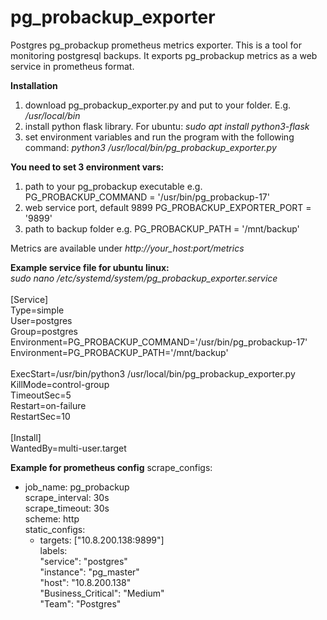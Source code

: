 # pg_probackup_exporter


Postgres pg_probackup prometheus metrics exporter.
This is a tool for monitoring postgresql backups.
It exports pg_probackup metrics as a web service in prometheus format.

**Installation**<br />
1) download pg_probackup_exporter.py and put to your folder. E.g. _/usr/local/bin_
2) install python flask library. For ubuntu: _sudo apt install python3-flask_
3) set environment variables and run the program with the following command: _python3 /usr/local/bin/pg_probackup_exporter.py_

**You need to set 3 environment vars:**<br />
 1) path to your pg_probackup executable e.g. 
    PG_PROBACKUP_COMMAND = '/usr/bin/pg_probackup-17'
 2) web service port, default 9899
    PG_PROBACKUP_EXPORTER_PORT = '9899' 
 3) path to backup folder e.g.
    PG_PROBACKUP_PATH = '/mnt/backup'

Metrics are available under _http://your_host:port/metrics_<br />

**Example service file for ubuntu linux:**<br />
_sudo nano /etc/systemd/system/pg_probackup_exporter.service_<br />
<br />
[Service]<br />
Type=simple<br />
User=postgres<br />
Group=postgres<br />
Environment=PG_PROBACKUP_COMMAND='/usr/bin/pg_probackup-17'<br />
Environment=PG_PROBACKUP_PATH='/mnt/backup'<br />
<br />
ExecStart=/usr/bin/python3 /usr/local/bin/pg_probackup_exporter.py<br />
KillMode=control-group<br />
TimeoutSec=5<br />
Restart=on-failure<br />
RestartSec=10<br />
<br />
[Install]<br />
WantedBy=multi-user.target<br />


**Example for prometheus config**
scrape_configs:<br />
  - job_name: pg_probackup<br />
    scrape_interval: 30s<br />
    scrape_timeout: 30s<br />
    scheme: http<br />
    static_configs:<br />
    - targets: ["10.8.200.138:9899"]<br />
      labels:<br />
        "service": "postgres"<br />
        "instance": "pg_master"<br />
        "host": "10.8.200.138"<br />
        "Business_Critical": "Medium"<br />
        "Team": "Postgres"<br />

